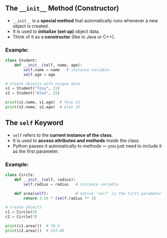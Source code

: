 ## The `__init__` Method (Constructor)

- `__init__` is a **special method** that automatically runs whenever a new object is created.  
- It is used to **initialize (set up)** object data.  
- Think of it as a **constructor** (like in Java or C++).  

### Example:
```python
class Student:
    def __init__(self, name, age):
        self.name = name   # instance variable
        self.age = age

# Create objects with unique data
s1 = Student("Tony", 21)
s2 = Student("Alex", 22)

print(s1.name, s1.age)  # Tony 21
print(s2.name, s2.age)  # Alex 22
```

## The `self` Keyword

- `self` refers to the **current instance of the class**.  
- It is used to **access attributes and methods** inside the class.  
- Python passes it automatically to methods — you just need to include it as the first parameter.  

### Example:
```python
class Circle:
    def __init__(self, radius):
        self.radius = radius   # instance variable

    def area(self):            # notice 'self' is the first parameter
        return 3.14 * (self.radius ** 2)

# Create objects
c1 = Circle(5)
c2 = Circle(7)

print(c1.area())  # 78.5
print(c2.area())  # 153.86
```

